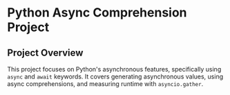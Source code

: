 # Python Async Comprehension Project

## Project Overview

This project focuses on Python's asynchronous features, specifically using `async` and `await` keywords. It covers generating asynchronous values, using async comprehensions, and measuring runtime with `asyncio.gather`.
